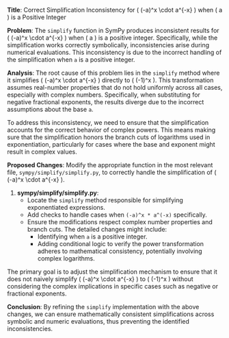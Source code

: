 **Title**: Correct Simplification Inconsistency for \( (-a)^x \cdot a^{-x} \) when \( a \) is a Positive Integer

**Problem**: The `simplify` function in SymPy produces inconsistent results for \( (-a)^x \cdot a^{-x} \) when \( a \) is a positive integer. Specifically, while the simplification works correctly symbolically, inconsistencies arise during numerical evaluations. This inconsistency is due to the incorrect handling of the simplification when `a` is a positive integer.

**Analysis**: The root cause of this problem lies in the `simplify` method where it simplifies \( (-a)^x \cdot a^{-x} \) directly to \( (-1)^x \). This transformation assumes real-number properties that do not hold uniformly across all cases, especially with complex numbers. Specifically, when substituting for negative fractional exponents, the results diverge due to the incorrect assumptions about the base `a`.

To address this inconsistency, we need to ensure that the simplification accounts for the correct behavior of complex powers. This means making sure that the simplification honors the branch cuts of logarithms used in exponentiation, particularly for cases where the base and exponent might result in complex values.

**Proposed Changes**: Modify the appropriate function in the most relevant file, `sympy/simplify/simplify.py`, to correctly handle the simplification of \( (-a)^x \cdot a^{-x} \).

1. **sympy/simplify/simplify.py**:
    - Locate the `simplify` method responsible for simplifying exponentiated expressions.
    - Add checks to handle cases when `(-a)^x * a^(-x)` specifically.
    - Ensure the modifications respect complex number properties and branch cuts. The detailed changes might include:
        - Identifying when `a` is a positive integer.
        - Adding conditional logic to verify the power transformation adheres to mathematical consistency, potentially involving complex logarithms.

The primary goal is to adjust the simplification mechanism to ensure that it does not naively simplify \( (-a)^x \cdot a^{-x} \) to \( (-1)^x \) without considering the complex implications in specific cases such as negative or fractional exponents.

**Conclusion**: By refining the `simplify` implementation with the above changes, we can ensure mathematically consistent simplifications across symbolic and numeric evaluations, thus preventing the identified inconsistencies.